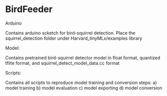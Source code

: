 # BirdFeeder
Arduino

Contains arduino scketch for bird-squirrel detection. Place the squirrel_detection folder under Harvard_tinyMLx/examples library

Model:

Contains pretrained bird-squirrel detector model in float format, quantized tflite format, and squirrel_detect_model_data.cc format 

Scripts:

Contains all scripts to reproduce model training and conversion steps:
a) model training 
b) model evaluation
c) model exporting
d) model conversion
